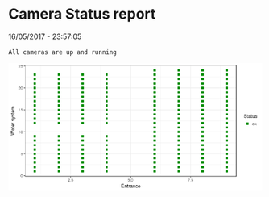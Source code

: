 Camera Status report
================
16/05/2017 - 23:57:05

    All cameras are up and running

![](camreport_files/figure-markdown_github/unnamed-chunk-2-1.png)
